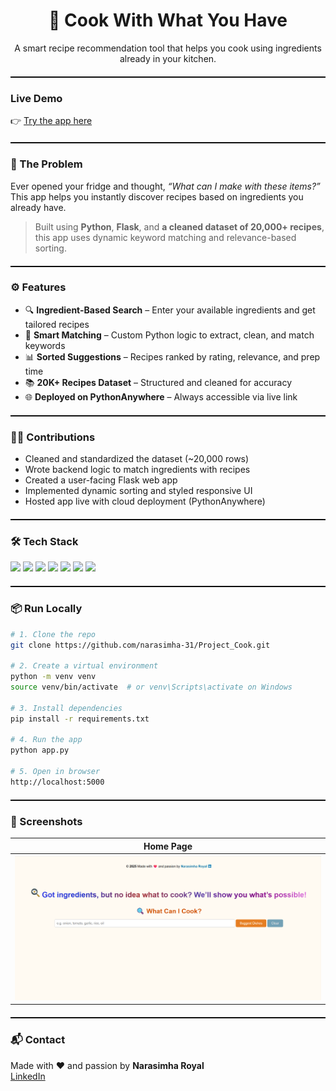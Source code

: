 <h1 align="center">🍳 Cook With What You Have</h1>

<p align="center">
A smart recipe recommendation tool that helps you cook using ingredients already in your kitchen.
</p>

<hr style="border: none; border-top: 1px solid #000; height: 1px; margin: 20px 0;" />

###  Live Demo  
👉 [Try the app here](https://projectcook.pythonanywhere.com/)

<hr style="border: none; border-top: 1px solid #000; height: 1px; margin: 20px 0;" />

### 🧩 The Problem

Ever opened your fridge and thought, *“What can I make with these items?”*  
This app helps you instantly discover recipes based on ingredients you already have.

> Built using **Python**, **Flask**, and **a cleaned dataset of 20,000+ recipes**, this app uses dynamic keyword matching and relevance-based sorting.

<hr style="border: none; border-top: 1px solid #000; height: 1px; margin: 20px 0;" />

### ⚙️ Features

- 🔍 **Ingredient-Based Search** – Enter your available ingredients and get tailored recipes
- 🧠 **Smart Matching** – Custom Python logic to extract, clean, and match keywords
- 📊 **Sorted Suggestions** – Recipes ranked by rating, relevance, and prep time
- 📚 **20K+ Recipes Dataset** – Structured and cleaned for accuracy
- 🌐 **Deployed on PythonAnywhere** – Always accessible via live link

<hr style="border: none; border-top: 1px solid #000; height: 1px; margin: 20px 0;" />

### 🧑‍💻 Contributions

- Cleaned and standardized the dataset (~20,000 rows)  
- Wrote backend logic to match ingredients with recipes  
- Created a user-facing Flask web app  
- Implemented dynamic sorting and styled responsive UI  
- Hosted app live with cloud deployment (PythonAnywhere)

<hr style="border: none; border-top: 1px solid #000; height: 1px; margin: 20px 0;" />

### 🛠 Tech Stack

<div align="left">
  <img src="https://img.shields.io/badge/Python-3776AB?style=for-the-badge&logo=python&logoColor=white" />
  <img src="https://img.shields.io/badge/Flask-000000?style=for-the-badge&logo=flask&logoColor=white" />
  <img src="https://img.shields.io/badge/Pandas-150458?style=for-the-badge&logo=pandas&logoColor=white" />
  <img src="https://img.shields.io/badge/HTML-E34F26?style=for-the-badge&logo=html5&logoColor=white" />
  <img src="https://img.shields.io/badge/CSS-1572B6?style=for-the-badge&logo=css3&logoColor=white" />
  <img src="https://img.shields.io/badge/JavaScript-F7DF1E?style=for-the-badge&logo=javascript&logoColor=black" />
  <img src="https://img.shields.io/badge/PythonAnywhere-4584b6?style=for-the-badge" />
</div>

<hr style="border: none; border-top: 1px solid #000; height: 1px; margin: 20px 0;" />

### 📦 Run Locally

```bash
# 1. Clone the repo
git clone https://github.com/narasimha-31/Project_Cook.git

# 2. Create a virtual environment
python -m venv venv
source venv/bin/activate  # or venv\Scripts\activate on Windows

# 3. Install dependencies
pip install -r requirements.txt

# 4. Run the app
python app.py

# 5. Open in browser
http://localhost:5000
```  


<hr style="border: none; border-top: 1px solid #000; height: 1px; margin: 20px 0;" />

### 📸 Screenshots

| Home Page | 
|-----------|
| ![Home](static/images/Screenshot%202025-06-01%20135820.png) | 



<hr style="border: none; border-top: 1px solid #000; height: 1px; margin: 20px 0;" />

### 📬 Contact

Made with ❤️ and passion by **Narasimha Royal**  
[LinkedIn](https://www.linkedin.com/in/narasimha31)
